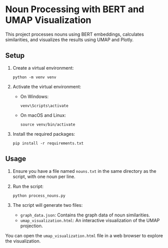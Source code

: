 # Noun Processing with BERT and UMAP Visualization

This project processes nouns using BERT embeddings, calculates similarities, and visualizes the results using UMAP and Plotly.

## Setup

1. Create a virtual environment:
   ```
   python -m venv venv
   ```

2. Activate the virtual environment:
   - On Windows:
     ```
     venv\Scripts\activate
     ```
   - On macOS and Linux:
     ```
     source venv/bin/activate
     ```

3. Install the required packages:
   ```
   pip install -r requirements.txt
   ```

## Usage

1. Ensure you have a file named `nouns.txt` in the same directory as the script, with one noun per line.

2. Run the script:
   ```
   python process_nouns.py
   ```

3. The script will generate two files:
   - `graph_data.json`: Contains the graph data of noun similarities.
   - `umap_visualization.html`: An interactive visualization of the UMAP projection.

You can open the `umap_visualization.html` file in a web browser to explore the visualization.